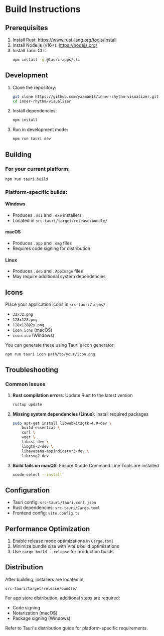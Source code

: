 # Build Instructions

## Prerequisites

1. Install Rust: https://www.rust-lang.org/tools/install
2. Install Node.js (v16+): https://nodejs.org/
3. Install Tauri CLI:
   ```bash
   npm install -g @tauri-apps/cli
   ```

## Development

1. Clone the repository:
   ```bash
   git clone https://github.com/yaaman18/inner-rhythm-visualizer.git
   cd inner-rhythm-visualizer
   ```

2. Install dependencies:
   ```bash
   npm install
   ```

3. Run in development mode:
   ```bash
   npm run tauri dev
   ```

## Building

### For your current platform:
```bash
npm run tauri build
```

### Platform-specific builds:

#### Windows
- Produces `.msi` and `.exe` installers
- Located in `src-tauri/target/release/bundle/`

#### macOS
- Produces `.app` and `.dmg` files
- Requires code signing for distribution

#### Linux
- Produces `.deb` and `.AppImage` files
- May require additional system dependencies

## Icons

Place your application icons in `src-tauri/icons/`:
- `32x32.png`
- `128x128.png`
- `128x128@2x.png`
- `icon.icns` (macOS)
- `icon.ico` (Windows)

You can generate these using Tauri's icon generator:
```bash
npm run tauri icon path/to/your/icon.png
```

## Troubleshooting

### Common Issues

1. **Rust compilation errors**: Update Rust to the latest version
   ```bash
   rustup update
   ```

2. **Missing system dependencies (Linux)**: Install required packages
   ```bash
   sudo apt-get install libwebkit2gtk-4.0-dev \
       build-essential \
       curl \
       wget \
       libssl-dev \
       libgtk-3-dev \
       libayatana-appindicator3-dev \
       librsvg2-dev
   ```

3. **Build fails on macOS**: Ensure Xcode Command Line Tools are installed
   ```bash
   xcode-select --install
   ```

## Configuration

- Tauri config: `src-tauri/tauri.conf.json`
- Rust dependencies: `src-tauri/Cargo.toml`
- Frontend config: `vite.config.ts`

## Performance Optimization

1. Enable release mode optimizations in `Cargo.toml`
2. Minimize bundle size with Vite's build optimizations
3. Use `cargo build --release` for production builds

## Distribution

After building, installers are located in:
```
src-tauri/target/release/bundle/
```

For app store distribution, additional steps are required:
- Code signing
- Notarization (macOS)
- Package signing (Windows)

Refer to Tauri's distribution guide for platform-specific requirements.